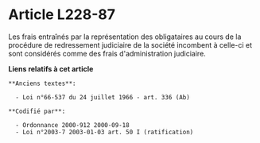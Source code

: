 # Article L228-87

Les frais entraînés par la représentation des obligataires au cours de la procédure de redressement judiciaire de la société
incombent à celle-ci et sont considérés comme des frais d'administration judiciaire.

**Liens relatifs à cet article**

	**Anciens textes**:

	  - Loi n°66-537 du 24 juillet 1966 - art. 336 (Ab)

	**Codifié par**:

	  - Ordonnance 2000-912 2000-09-18
	  - Loi n°2003-7 2003-01-03 art. 50 I (ratification)
